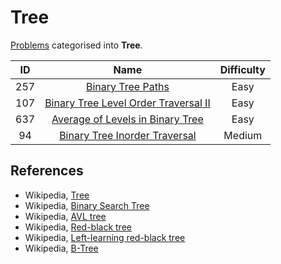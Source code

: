 # Tree

[Problems](https://leetcode.com/tag/tree/) categorised into **Tree**.

|  ID   |                                                    Name                                                     | Difficulty |
| :---: | :---------------------------------------------------------------------------------------------------------: | :--------: |
|  257  |                    [Binary Tree Paths](https://leetcode.com/problems/binary-tree-paths/)                    |    Easy    |
|  107  | [Binary Tree Level Order Traversal II](https://leetcode.com/problems/binary-tree-level-order-traversal-ii/) |    Easy    |
|  637  |     [Average of Levels in Binary Tree](https://leetcode.com/problems/average-of-levels-in-binary-tree/)     |    Easy    |
|  94   |        [Binary Tree Inorder Traversal](https://leetcode.com/problems/binary-tree-inorder-traversal/)        |   Medium   |

## References

* Wikipedia, [Tree](https://en.wikipedia.org/wiki/Tree_(data_structure))
* Wikipedia, [Binary Search Tree](https://en.wikipedia.org/wiki/Binary_search_tree)
* Wikipedia, [AVL tree](https://en.wikipedia.org/wiki/AVL_tree)
* Wikipedia, [Red-black tree](https://en.wikipedia.org/wiki/Red%E2%80%93black_tree)
* Wikipedia, [Left-learning red-black tree](https://en.wikipedia.org/wiki/Left-leaning_red%E2%80%93black_tree)
* Wikipedia, [B-Tree](https://en.wikipedia.org/wiki/B-tree)
